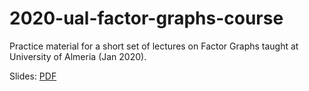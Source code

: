 # 2020-ual-factor-graphs-course

Practice material for a short set of lectures on Factor Graphs taught at University of Almeria (Jan 2020).

Slides: [PDF](http://ingmec.ual.es/~jlblanco/papers/2020-introduction-factor-graphs_JLBlanco.pdf)
